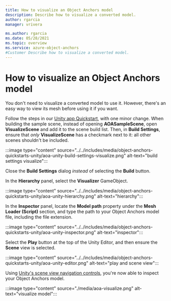 ```yaml
---
title: How to visualize an Object Anchors model
description: Describe how to visualize a converted model.
author: rgarcia
manager: vrivera

ms.author: rgarcia
ms.date: 05/28/2021
ms.topic: overview
ms.service: azure-object-anchors
#Customer Describe how to visualize a converted model.
---
```


# How to visualize an Object Anchors model

You don't need to visualize a converted model to use it. However, there's an easy way to view its mesh before using it if you want.

Follow the steps in our [Unity app Quickstart](quickstarts/get-started-unity-hololens.md), with one minor change. When building the sample scene, instead of opening **AOASampleScene**, open **VisualizeScene** and add it to the scene build list. Then, in **Build Settings**, ensure that *only* **VisualizeScene** has a checkmark next to it: all other scenes shouldn't be included.

:::image type="content" source="../../includes/media/object-anchors-quickstarts-unity/aoa-unity-build-settings-visualize.png" alt-text="build settings visualize":::

Close the **Build Settings** dialog *instead* of selecting the **Build** button.

In the **Hierarchy** panel, select the **Visualizer** GameObject.

:::image type="content" source="../../includes/media/object-anchors-quickstarts-unity/aoa-unity-hierarchy.png" alt-text="hierarchy":::

In the **Inspector** panel, locate the **Model path** property under the **Mesh Loader (Script)** section, and type the path to your Object Anchors model file, including the file extension.

:::image type="content" source="../../includes/media/object-anchors-quickstarts-unity/aoa-unity-inspector.png" alt-text="inspector":::

Select the **Play** button at the top of the Unity Editor, and then ensure the **Scene** view is selected.

:::image type="content" source="../../includes/media/object-anchors-quickstarts-unity/aoa-unity-editor.png" alt-text="play and scene view":::

Using [Unity's scene view navigation controls](https://docs.unity3d.com/Manual/SceneViewNavigation.html), you're now able to inspect your Object Anchors model.

:::image type="content" source="./media/aoa-visualize.png" alt-text="visualize model":::
